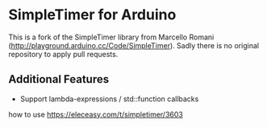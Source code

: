 # SimpleTimer for Arduino

This is a fork of the SimpleTimer library from Marcello Romani (http://playground.arduino.cc/Code/SimpleTimer). Sadly there is no original repository to apply pull requests.

## Additional Features

* Support lambda-expressions / std::function callbacks

how to use
https://eleceasy.com/t/simpletimer/3603

